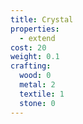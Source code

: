 ```yaml
---
title: Crystal
properties:
  - extend
cost: 20
weight: 0.1
crafting:
  wood: 0
  metal: 2
  textile: 1
  stone: 0
---
```

